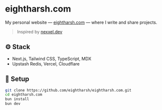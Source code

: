 # eightharsh.com

My personal website — [eightharsh.com](https://eightharsh.com) — where I write and share projects.

> Inspired by [nexxel.dev](https://nexxel.dev)

## ⚙️ Stack

- Next.js, Tailwind CSS, TypeScript, MDX  
- Upstash Redis, Vercel, Cloudflare

## 🚀 Setup

```bash
git clone https://github.com/eightharsh/eightharsh.com.git
cd eightharsh.com
bun install
bun dev
